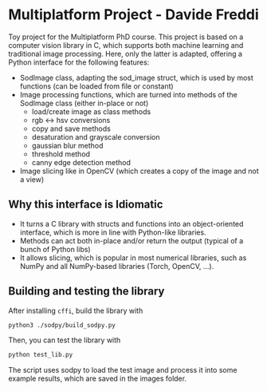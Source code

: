 # Multiplatform Project - Davide Freddi

Toy project for the Multiplatform PhD course. This project is based on a computer vision library in C, which supports both machine learning and traditional image processing. Here, only the latter is adapted, offering a Python interface for the following features:
- SodImage class, adapting the sod_image struct, which is used by most functions (can be loaded from file or constant)
- Image processing functions, which are turned into methods of the SodImage class (either in-place or not)
    - load/create image as class methods
    - rgb <-> hsv conversions
    - copy and save methods
    - desaturation and grayscale conversion
    - gaussian blur method
    - threshold method
    - canny edge detection method
- Image slicing like in OpenCV (which creates a copy of the image and not a view)

## Why this interface is Idiomatic
- It turns a C library with structs and functions into an object-oriented interface, which is more in line with Python-like libraries.
- Methods can act both in-place and/or return the output (typical of a bunch of Python libs)
- It allows slicing, which is popular in most numerical libraries, such as NumPy and all NumPy-based libraries (Torch, OpenCV, ...).

## Building and testing the library

After installing `cffi`, build the library with

```sh
python3 ./sodpy/build_sodpy.py
```

Then, you can test the library with

```sh
python test_lib.py
```

The script uses sodpy to load the test image and process it into some example results, which are saved in the images folder.